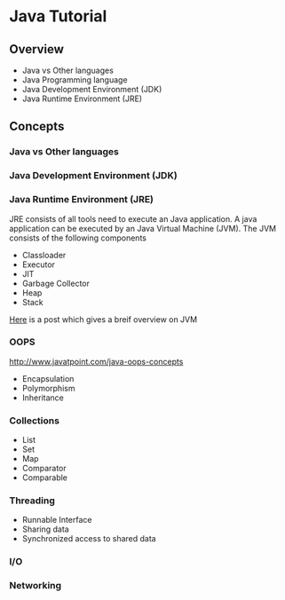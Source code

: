 # Java Tutorial
## Overview
* Java vs Other languages
* Java Programming language
* Java Development Environment (JDK)
* Java Runtime Environment (JRE)

## Concepts
### Java vs Other languages
### Java Development Environment (JDK)
### Java Runtime Environment (JRE)
JRE consists of all tools need to execute an Java application. A java application can be executed by an Java Virtual Machine (JVM). The JVM consists of the following components
  * Classloader
  * Executor
  * JIT
  * Garbage Collector
  * Heap
  * Stack

[Here](http://www.javacoffeebreak.com/articles/inside_java/insidejava-jan99.html) is a post which gives a breif overview on JVM

### OOPS
http://www.javatpoint.com/java-oops-concepts

* Encapsulation
* Polymorphism
* Inheritance

### Collections
* List
* Set
* Map
* Comparator
* Comparable

### Threading
* Runnable Interface
* Sharing data
* Synchronized access to shared data

### I/O
### Networking
